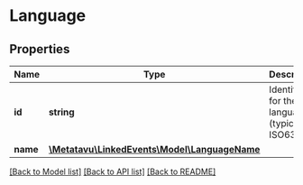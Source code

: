 # Language

## Properties
Name | Type | Description | Notes
------------ | ------------- | ------------- | -------------
**id** | **string** | Identifier for the language (typically ISO639-1) | 
**name** | [**\\Metatavu\LinkedEvents\Model\LanguageName**](LanguageName.md) |  | [optional] 

[[Back to Model list]](../README.md#documentation-for-models) [[Back to API list]](../README.md#documentation-for-api-endpoints) [[Back to README]](../README.md)


